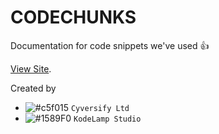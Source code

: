 # CODECHUNKS

Documentation for code snippets we've used  :+1:

[View Site](https://kerwindows.github.io/codechunks/).



Created by
- ![#c5f015](https://via.placeholder.com/15/c5f015/000000?text=+) `Cyversify Ltd`
- ![#1589F0](https://via.placeholder.com/15/1589F0/000000?text=+) `KodeLamp Studio`
